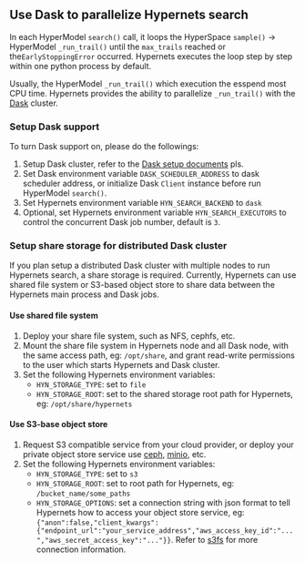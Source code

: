 ## Use Dask to parallelize Hypernets search

In each HyperModel `search()` call, 
it loops the HyperSpace `sample()` -> HyperModel `_run_trail()`
until the `max_trails` reached or the`EarlyStoppingError`
occurred. Hypernets executes the loop step by step within one
python process by default.

Usually, the HyperModel `_run_trail()` which execution the esspend most CPU time. 
Hypernets provides the ability to parallelize `_run_trail()`
with the [Dask](https://dask.org/) cluster. 

### Setup Dask support

To turn Dask support on, please do the followings:
1. Setup Dask cluster, refer to the
 [Dask setup documents](https://docs.dask.org/en/latest/setup.html) pls.
1. Set Dask environment variable `DASK_SCHEDULER_ADDRESS`
 to dask scheduler address, or initialize Dask `Client` instance
 before run HyperModel `search()`.
1. Set Hypernets environment variable `HYN_SEARCH_BACKEND` to `dask`
1. Optional, set Hypernets environment variable
`HYN_SEARCH_EXECUTORS` to control the concurrent Dask job number, 
default is `3`.

### Setup share storage for distributed Dask cluster

If you plan setup a distributed Dask cluster with multiple nodes
to run Hypernets search, a share storage is required. 
Currently, Hypernets can use shared file system 
or S3-based object store to share data between 
the Hypernets main process and Dask jobs.

#### Use shared file system

1. Deploy your share file system, such as NFS, cephfs, etc.
1. Mount the share file system in Hypernets node and all Dask node, 
with the same access path, eg: `/opt/share`, 
and grant read-write permissions to the user which starts 
Hypernets and Dask cluster.
1. Set the following Hypernets environment variables:
    * `HYN_STORAGE_TYPE`: set to `file`
    * `HYN_STORAGE_ROOT`: set to the shared storage root path for Hypernets,
    eg: `/opt/share/hypernets`


####  Use S3-base object store

1. Request S3 compatible service from your cloud provider,
or deploy your private object store service use [ceph](https://ceph.io/),
 [minio](https://min.io/), etc.
1. Set the following Hypernets environment variables:
    * `HYN_STORAGE_TYPE`: set to `s3`
    * `HYN_STORAGE_ROOT`: set to root path for Hypernets, 
    eg: `/bucket_name/some_paths`
    * `HYN_STORAGE_OPTIONS`: set a connection string with json format
     to tell Hypernets how to access your object store service, 
     eg: `{"anon":false,"client_kwargs":{"endpoint_url":"your_service_address","aws_access_key_id":"...","aws_secret_access_key":"..."}}`.
     Refer to [s3fs](https://s3fs.readthedocs.io/en/latest/)
     for more connection information.
     

